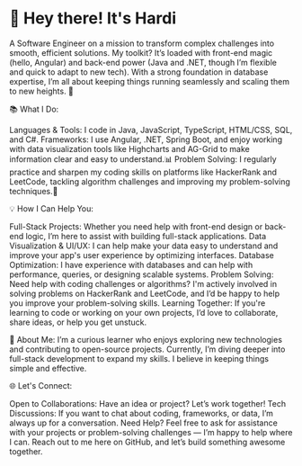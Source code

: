 # 👋 Hey there! It's Hardi
A Software Engineer on a mission to transform complex challenges into smooth, efficient solutions. My toolkit? It’s loaded with front-end magic (hello, Angular) and back-end power (Java and .NET, though I’m flexible and quick to adapt to new tech). With a strong foundation in database expertise, I’m all about keeping things running seamlessly and scaling them to new heights. 🚀

📚 What I Do:

Languages & Tools: I code in Java, JavaScript, TypeScript, HTML/CSS, SQL, and C#.
Frameworks: I use Angular, .NET, Spring Boot, and enjoy working with data visualization tools like Highcharts and AG-Grid to make information clear and easy to understand.📊
Problem Solving: I regularly practice and sharpen my coding skills on platforms like HackerRank and LeetCode, tackling algorithm challenges and improving my problem-solving techniques.🧠

💡 How I Can Help You:

Full-Stack Projects: Whether you need help with front-end design or back-end logic, I’m here to assist with building full-stack applications.
Data Visualization & UI/UX: I can help make your data easy to understand and improve your app's user experience by optimizing interfaces.
Database Optimization: I have experience with databases and can help with performance, queries, or designing scalable systems.
Problem Solving: Need help with coding challenges or algorithms? I'm actively involved in solving problems on HackerRank and LeetCode, and I’d be happy to help you improve your problem-solving skills.
Learning Together: If you're learning to code or working on your own projects, I’d love to collaborate, share ideas, or help you get unstuck.

🎨 About Me:
I’m a curious learner who enjoys exploring new technologies and contributing to open-source projects. Currently, I’m diving deeper into full-stack development to expand my skills. I believe in keeping things simple and effective.


🌐 Let's Connect:

Open to Collaborations: Have an idea or project? Let’s work together!
Tech Discussions: If you want to chat about coding, frameworks, or data, I’m always up for a conversation.
Need Help? Feel free to ask for assistance with your projects or problem-solving challenges — I’m happy to help where I can.
Reach out to me here on GitHub, and let’s build something awesome together.
